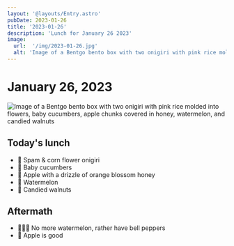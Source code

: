 ```yaml
---
layout: '@layouts/Entry.astro'
pubDate: 2023-01-26
title: '2023-01-26'
description: 'Lunch for January 26 2023'
image:
  url:  '/img/2023-01-26.jpg'
  alt: 'Image of a Bentgo bento box with two onigiri with pink rice molded into flowers, baby cucumbers, apple chunks covered in honey, watermelon, and candied walnuts'
---
```


# January 26, 2023

![Image of a Bentgo bento box with two onigiri with pink rice molded into flowers, baby cucumbers, apple chunks covered in honey, watermelon, and candied walnuts](/img/2023-01-26.jpg)

## Today's lunch
* 🌸 Spam & corn flower onigiri
* 🥒 Baby cucumbers
* 🍯 Apple with a drizzle of orange blossom honey
* 🍉 Watermelon
* 🍫 Candied walnuts

## Aftermath
* 🙅🏻‍♀️ No more watermelon, rather have bell peppers
* 🍎 Apple is good
